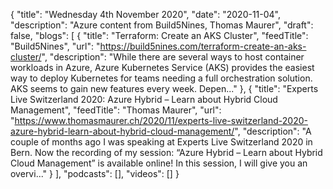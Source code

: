 {
  "title": "Wednesday 4th November 2020",
  "date": "2020-11-04",
  "description": "Azure content from Build5Nines, Thomas Maurer",
  "draft": false,
  "blogs": [
    {
      "title": "Terraform: Create an AKS Cluster",
      "feedTitle": "Build5Nines",
      "url": "https://build5nines.com/terraform-create-an-aks-cluster/",
      "description": "While there are several ways to host container workloads in Azure, Azure Kubernetes Service (AKS) provides the easiest way to deploy Kubernetes for teams needing a full orchestration solution.  AKS seems to gain new features every week. Depen..."
    },
    {
      "title": "Experts Live Switzerland 2020: Azure Hybrid – Learn about Hybrid Cloud Management",
      "feedTitle": "Thomas Maurer",
      "url": "https://www.thomasmaurer.ch/2020/11/experts-live-switzerland-2020-azure-hybrid-learn-about-hybrid-cloud-management/",
      "description": "A couple of months ago I was speaking at Experts Live Switzerland 2020 in Bern. Now the recording of my session: “Azure Hybrid – Learn about Hybrid Cloud Management” is available online! In this session, I will give you an overvi..."
    }
  ],
  "podcasts": [],
  "videos": []
}